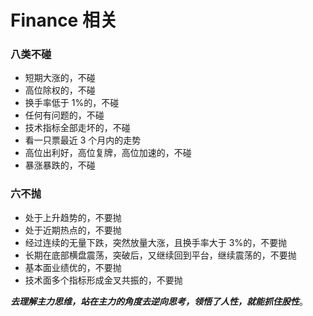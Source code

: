 # Finance 相关

### 八类不碰

- 短期大涨的，不碰
- 高位除权的，不碰
- 换手率低于 1%的，不碰
- 任何有问题的，不碰
- 技术指标全部走坏的，不碰
- 看一只票最近 3 个月内的走势
- 高位出利好，高位复牌，高位加速的，不碰
- 暴涨暴跌的，不碰

### 六不抛

- 处于上升趋势的，不要抛
- 处于近期热点的，不要抛
- 经过连续的无量下跌，突然放量大涨，且换手率大于 3%的，不要抛
- 长期在底部横盘震荡，突破后，又继续回到平台，继续震荡的，不要抛
- 基本面业绩优的，不要抛
- 技术面多个指标形成金叉共振的，不要抛

**_去理解主力思维，站在主力的角度去逆向思考，领悟了人性，就能抓住股性_**。
